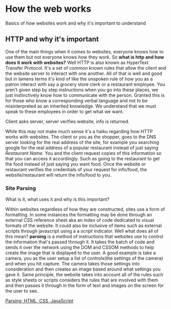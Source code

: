 # How the web works
Basics of how websites work and why it's important to understand

## HTTP and why it's important

One of the main things when it comes to websites, everyone knows how to use them but not everyone knows how they work. So **what is http and how does it work with websites?** Well HTTP is also known as HyperText Transfer Protocol. It's a set of common known rules that allow the client and the website server to interact with one another. All of that is well and good but in lamens terms it's kind of like the unspoken rule of how you as a patron interact with say a grocery store clerk or a restaurant employee. You aren't given step by step instructions when you go into these places, we just instinctively know how to communicate with the person. Granted this is for those who know a corresponding verbal language and not to be misinterpreted as an inherited knowledge. We understand that we must speak to these employees in order to get what we want.

Client asks server, server verifies website, info is returned. 

While this may not make much sense it's a haiku regarding how HTTP works with websites. The client or you as the shopper, goes to the DNS server looking for the real address of the site, for example you searching google for the real address of a popular restaurant instead of just saying *Restaurant Name*. You and the client request copies of this information so that you can access it accordingly. Such as going to the restaurant to get the food instead of just saying you want food. Once the website or restaurant verifies the credentials of your request for info/food, the website/restaurant will return the info/food to you.

### Site Parsing
What is it, what uses it and why is this important?

Within websites regardless of how they are constructed, sites use a form of formatting. In some instances the formatting may be done through an external CSS reference sheet aka an index of code dedicated to visual formats of the website. It could also be inclusive of items such as external scripts through javascript using a a *script* indicator. Well what does all of this mean? **parsing** is a method of instructions that websites use to control the information that's passed through it. It takes the batch of code and sends it over the network using the DOM and CSSOM methods to help create the image that is displayed to the user. A good example is take a camera, you as the user setup a list of controls(the settings of the camera) and when you hit capture. The camera takes those settings into consideration and then creates an image based around what settings you gave it. Same principle, the website takes into account all of the rules such as style sheets or scripts considers the rules that are involved with them and then passes it through in the form of text and images on the screen for the user to see. 

[Parsing: HTML, CSS, JavaScript](code-201/parsing.md)

